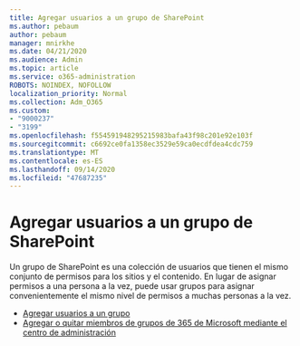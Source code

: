 ```yaml
---
title: Agregar usuarios a un grupo de SharePoint
ms.author: pebaum
author: pebaum
manager: mnirkhe
ms.date: 04/21/2020
ms.audience: Admin
ms.topic: article
ms.service: o365-administration
ROBOTS: NOINDEX, NOFOLLOW
localization_priority: Normal
ms.collection: Adm_O365
ms.custom:
- "9000237"
- "3199"
ms.openlocfilehash: f554591948295215983bafa43f98c201e92e103f
ms.sourcegitcommit: c6692ce0fa1358ec3529e59ca0ecdfdea4cdc759
ms.translationtype: MT
ms.contentlocale: es-ES
ms.lasthandoff: 09/14/2020
ms.locfileid: "47687235"
---
```

# <a name="add-users-to-a-sharepoint-group"></a>Agregar usuarios a un grupo de SharePoint

Un grupo de SharePoint es una colección de usuarios que tienen el mismo conjunto de permisos para los sitios y el contenido. En lugar de asignar permisos a una persona a la vez, puede usar grupos para asignar convenientemente el mismo nivel de permisos a muchas personas a la vez.

- [Agregar usuarios a un grupo](https://docs.microsoft.com/sharepoint/customize-sharepoint-site-permissions#add-users-to-a-group)
- [Agregar o quitar miembros de grupos de 365 de Microsoft mediante el centro de administración](https://docs.microsoft.com/microsoft-365/admin/create-groups/add-or-remove-members-from-groups)